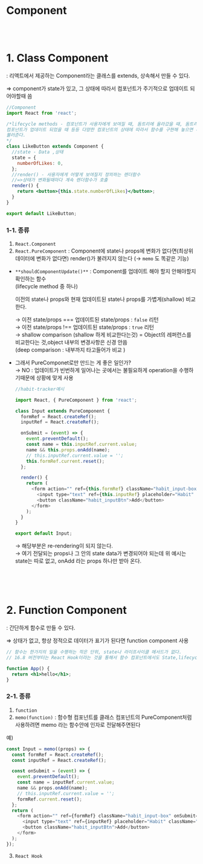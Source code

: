 # Component

<br>
<br>

# 1. Class Component

: 리액트에서 제공하는 Component라는 클래스를 extends, 상속해서 만들 수 있다.

⇒ component가 state가 있고, 그 상태에 따라서 컴포넌트가 주기적으로 업데이트 되어야할때 씀

```jsx
//Component
import React from 'react';

/*lifecycle methods - 컴포넌트가 사용자에게 보여질 때, 돔트리에 올라갔을 때, 돔트리에서 나왔을때, 
컴포넌트가 업데이트 되었을 때 등등 다양한 컴포넌트의 상태에 따라서 함수를 구현해 놓으면 리액트가 알아서 
불러준다.
*/
class LikeButton extends Component {
  //state - Data ,상태
  state = {
    numberOfLikes: 0,
  };
  //render() - 사용자에게 어떻게 보여질지 정의하는 렌더함수
  //=>상태가 변화될때마다 계속 렌더함수가 호출
  render() {
    return <button>{this.state.numberOfLikes}</button>;
  }
}

export default LikeButton;
```

### 1-1. 종류

1. `React.Component`
2. `React.PureComponent`
   : Component에 state나 props에 변화가 없다면(최상위 데이터에 변화가 없다면) render()가 불려지지 않는다 (→ `memo` 도 똑같은 기능) <br>

- `**shouldComponentUpdate()**` : Component를 업데이트 해야 할지 안해야할지 확인하는 함수<br>
  (lifecycle method 중 하나)

  이전의 state나 props와 현재 업데이트된 state나 props를 가볍게(shallow) 비교한다.

  → 이전 state/props === 업데이트된 state/props : `false` 리턴 <br>
  → 이전 state/props !== 업데이트된 state/props : `true` 리턴 <br>
  → shallow comparison (shallow 하게 비교한다는것) = Object의 레퍼런스를 비교한다는 것,object 내부의 변경사항은 신경 안씀 <br>
  (deep comparison : 내부까지 타고들어가 비교 )

- 그래서 PureComponet로만 만드는 게 좋은 일인가? <br>
  → NO : 업데이트가 빈번하게 일어나는 곳에서는 불필요하게 operation을 수행하기때문에 상황에 맞게 사용
  <br>

  ```javascript
  //habit-tracker예시

  import React, { PureComponent } from 'react';

  class Input extends PureComponent {
    formRef = React.createRef();
    inputRef = React.createRef();

    onSubmit = (event) => {
      event.preventDefault();
      const name = this.inputRef.current.value;
      name && this.props.onAdd(name);
      // this.inputRef.current.value = '';
      this.formRef.current.reset();
    };

    render() {
      return (
        <form action="" ref={this.formRef} className="habit_input-box" onSubmit={this.onSubmit}>
          <input type="text" ref={this.inputRef} placeholder="Habit" className="habit_input" />
          <button className="habit_inputBtn">Add</button>
        </form>
      );
    }
  }

  export default Input;
  ```

  → 해당부분은 re-rendering이 되지 않는다. <br>
  → 여기 전달되는 props나 그 안의 state data가 변경되어야 되는데 위 예시는 state는 따로 없고, onAdd 라는 props 하나만 받아 온다.

<br>

<br>
<br>

# 2. Function Component

: 간단하게 함수로 만들 수 있다.

⇒ 상태가 없고, 항상 정적으로 데이터가 표기가 된다면 function component 사용

```jsx
// 함수는 한가지의 일을 수행하는 작은 단위, state나 라이프사이클 메서드가 없다.
// 16.8 버전부터는 React Hook이라는 것을 통해서 함수 컴포넌트에서도 State,lifecycle methods 사용가능 즉, 클래스 컴포넌트에서만 할 수 있던 일들을 함수 컴포넌트에서 할 수 있도록 도와준다.

function App() {
  return <h1>hello</h1>;
}
```

### 2-1. 종류

1. `function`
2. `memo(function)`
   : 함수형 컴포넌트를 클래스 컴포넌트의 PureComponent처럼 사용하려면 memo 라는 함수안에 인자로 전달해주면된다

예)

```javascript
const Input = memo((props) => {
  const formRef = React.createRef();
  const inputRef = React.createRef();

  const onSubmit = (event) => {
    event.preventDefault();
    const name = inputRef.current.value;
    name && props.onAdd(name);
    // this.inputRef.current.value = '';
    formRef.current.reset();
  };
  return (
    <form action="" ref={formRef} className="habit_input-box" onSubmit={onSubmit}>
      <input type="text" ref={inputRef} placeholder="Habit" className="habit_input" />
      <button className="habit_inputBtn">Add</button>
    </form>
  );
});
```

3. `React Hook`
